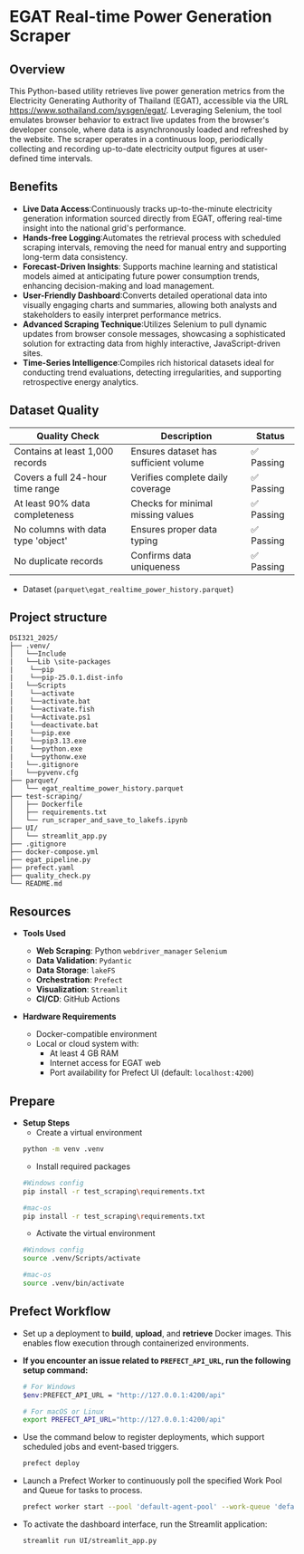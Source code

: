 # EGAT Real-time Power Generation Scraper

## Overview 

This Python-based utility retrieves live power generation metrics from the Electricity Generating Authority of Thailand (EGAT), accessible via the URL https://www.sothailand.com/sysgen/egat/. Leveraging Selenium, the tool emulates browser behavior to extract live updates from the browser's developer console, where data is asynchronously loaded and refreshed by the website.
The scraper operates in a continuous loop, periodically collecting and recording up-to-date electricity output figures at user-defined time intervals.

## Benefits

- **Live Data Access**:Continuously tracks up-to-the-minute electricity generation information sourced directly from EGAT, offering real-time insight into the national grid's performance.
- **Hands-free Logging**:Automates the retrieval process with scheduled scraping intervals, removing the need for manual entry and supporting long-term data consistency.
- **Forecast-Driven Insights**: Supports machine learning and statistical models aimed at anticipating future power consumption trends, enhancing decision-making and load management.
- **User-Friendly Dashboard**:Converts detailed operational data into visually engaging charts and summaries, allowing both analysts and stakeholders to easily interpret performance metrics.
- **Advanced Scraping Technique**:Utilizes Selenium to pull dynamic updates from browser console messages, showcasing a sophisticated solution for extracting data from highly interactive, JavaScript-driven sites.
- **Time-Series Intelligence**:Compiles rich historical datasets ideal for conducting trend evaluations, detecting irregularities, and supporting retrospective energy analytics.

## Dataset Quality

| Quality Check | Description | Status |
|--------------|-------------|--------|
| Contains at least 1,000 records | Ensures dataset has sufficient volume | ✅ Passing |
| Covers a full 24-hour time range | Verifies complete daily coverage | ✅ Passing |
| At least 90% data completeness | Checks for minimal missing values | ✅ Passing |
| No columns with data type 'object' | Ensures proper data typing | ✅ Passing |
| No duplicate records | Confirms data uniqueness | ✅ Passing |

- Dataset (`parquet\egat_realtime_power_history.parquet`)


## Project structure

```
DSI321_2025/
├── .venv/
│   └──Include
|   └──Lib \site-packages
|    └──pip
|    └──pip-25.0.1.dist-info
|   └──Scripts
|    └──activate
|    └──activate.bat
|    └──activate.fish
|    └──Activate.ps1
|    └──deactivate.bat
|    └──pip.exe
|    └──pip3.13.exe
|    └──python.exe
|    └──pythonw.exe
|   └──.gitignore
|   └──pyvenv.cfg
├── parquet/
│   └── egat_realtime_power_history.parquet
├── test-scraping/
│   ├── Dockerfile
│   ├── requirements.txt
│   └── run_scraper_and_save_to_lakefs.ipynb
├── UI/
│   └── streamlit_app.py
├── .gitignore
├── docker-compose.yml
├── egat_pipeline.py
├── prefect.yaml
├── quality_check.py
└── README.md
```

## Resources

- **Tools Used**
    - **Web Scraping**: Python `webdriver_manager` `Selenium`
    - **Data Validation**: `Pydantic`
    - **Data Storage**: `lakeFS`
    - **Orchestration**: `Prefect`
    - **Visualization**: `Streamlit`
    - **CI/CD**: GitHub Actions

- **Hardware Requirements**
    - Docker-compatible environment
    - Local or cloud system with:
        - At least 4 GB RAM
        - Internet access for EGAT web
        - Port availability for Prefect UI (default: `localhost:4200`)

## Prepare

- **Setup Steps**
    - Create a virtual environment
    ```bash
    python -m venv .venv
    ```
    - Install required packages
    ```bash
    #Windows config
    pip install -r test_scraping\requirements.txt
    ```
    ```bash
    #mac-os
    pip install -r test_scraping\requirements.txt
    ```
    - Activate the virtual environment
    ```bash
    #Windows config
    source .venv/Scripts/activate
    ```
    ```bash
    #mac-os
    source .venv/bin/activate
    ```

## Prefect Workflow

- Set up a deployment to **build**, **upload**, and **retrieve** Docker images. This enables flow execution through containerized environments.

- **If you encounter an issue related to `PREFECT_API_URL`, run the following setup command:**
    ```bash
    # For Windows
    $env:PREFECT_API_URL = "http://127.0.0.1:4200/api"
    ```
    ```bash
    # For macOS or Linux
    export PREFECT_API_URL="http://127.0.0.1:4200/api"
    ```

- Use the command below to register deployments, which support scheduled jobs and event-based triggers.
    ```bash
    prefect deploy
    ```

- Launch a Prefect Worker to continuously poll the specified Work Pool and Queue for tasks to process.
    ```bash
    prefect worker start --pool 'default-agent-pool' --work-queue 'default'
    ```

- To activate the dashboard interface, run the Streamlit application:
    ```bash
    streamlit run UI/streamlit_app.py
    ```
